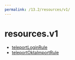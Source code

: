 ```yaml
---
permalink: /13.2/resources/v1/
---
```


# resources.v1



* [teleportLoginRule](teleportLoginRule.md)
* [teleportOktaImportRule](teleportOktaImportRule.md)